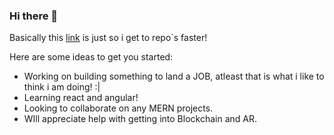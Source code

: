 ### Hi there 👋

Basically this <a href="https://github.com/Samcanes?tab=repositories">link</a> is just so i get to repo`s faster!

Here are some ideas to get you started:

- Working on building something to land a JOB, atleast that is what i like to think i am doing! :|
- Learning react and angular!
- Looking to collaborate on any MERN projects.
- WIll appreciate help with getting into Blockchain and AR.

